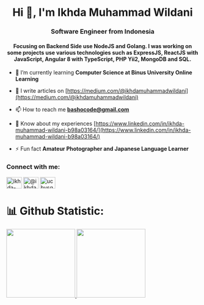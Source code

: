 <h1 align="center">Hi 👋, I'm Ikhda Muhammad Wildani</h1>
<h3 align="center">Software Engineer from Indonesia</h3>
<h4 align="center">Focusing on Backend Side use NodeJS and Golang. I was working on some projects use various technologies such as ExpressJS, ReactJS with JavaScript, Angular 8 with TypeScript, PHP Yii2, MongoDB and SQL.</h4>

- 🌱 I’m currently learning **Computer Science at Binus University Online Learning**

- 📝 I write articles on [https://medium.com/@ikhdamuhammadwildani](https://medium.com/@ikhdamuhammadwildani)

- 📫 How to reach me **bashocode@gmail.com**

- 📄 Know about my experiences [https://www.linkedin.com/in/ikhda-muhammad-wildani-b98a03164/](https://www.linkedin.com/in/ikhda-muhammad-wildani-b98a03164/)

- ⚡ Fun fact **Amateur Photographer and Japanese Language Learner**

<h3 align="left">Connect with me:</h3>
<p align="left">
<a href="https://linkedin.com/in/ikhda-muhammad-wildani-b98a03164/" target="blank"><img align="center" src="https://raw.githubusercontent.com/rahuldkjain/github-profile-readme-generator/master/src/images/icons/Social/linked-in-alt.svg" alt="ikhda-muhammad-wildani-b98a03164/" height="30" width="40" /></a>
<a href="https://medium.com/@ikhdamuhammadwildani" target="blank"><img align="center" src="https://raw.githubusercontent.com/rahuldkjain/github-profile-readme-generator/master/src/images/icons/Social/medium.svg" alt="@ikhdamuhammadwildani" height="30" width="40" /></a>
<a href="https://www.youtube.com/@ikhdamuhammadwildani3764" target="blank"><img align="center" src="https://raw.githubusercontent.com/rahuldkjain/github-profile-readme-generator/master/src/images/icons/Social/youtube.svg" alt="ucbvsg9rsk74ycnhkhfkj_tq" height="30" width="40" /></a>
</p>

# 📊 Github Statistic:

<p align="left">
<a href="https://github.com/emzhofb">
  <img height="180em" src="https://github-readme-stats-eight-theta.vercel.app/api?username=emzhofb&show_icons=true&theme=algolia&include_all_commits=true&count_private=true"/>
  <img height="180em" src="https://github-readme-stats-eight-theta.vercel.app/api/top-langs/?username=emzhofb&layout=compact&theme=algolia"/>
</a>
</p>
